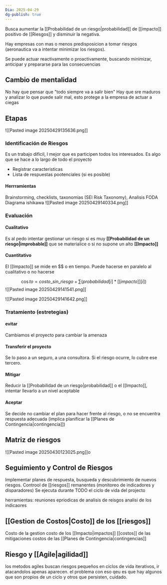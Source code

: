 ```yaml
---
Dia: 2025-04-29
dg-publish: true
---
```

Busca aumentar la [[Probabilidad de un riesgo|probabilidad]] de [[impacto]] positivo de [[Riesgos]] y disminuir la negativa.

Hay empresas con mas o menos predisposicion a tomar riesgos (aeronautica va a intentar minimizar los riesgos).


Se puede actuar reactivamente o proactivamente, buscando minimizar, anticipar y prepararse para las consecuencias


## Cambio de mentalidad 
No hay que pensar que "todo siempre va a salir bien"
Hay que sre maduros y analizar lo que puede salir mal, esto protege a la empresa de actuar a ciegas

## Etapas 
![[Pasted image 20250429135636.png]]

### Identificación de Riesgos 
Es un trabajo dificil, l mejor que es participen todos los interesados. Es algo que se hace a lo largo de todo el proyecto
- Registrar caracteristicas 
- Lista de respuestas pootenciales (si es posible)
#### Herrramientas 
Brainstorming, checklists, taxonomias (SEI Risk Taxonomy), Analisis FODA
Diagrama ishikawa
![[Pasted image 20250429140334.png]]
### Evaluación 

#### Cualitativo
Es al pedo intentar gestionar un riesgo si es muy **[[Probabilidad de un riesgo|improbable]]** que se materialice o si no supone un alto **[[Impacto]]**


#### Cuantitativo
El [[Impacto]] se mide en  $\$\$$ o en tiempo. Puede hacerse en paralelo al cualitativo o no hacerse 

$$\cos to = costo\_sin\_riesgo + \sum(probabilidad[i]*[[impacto]][i])$$
![[Pasted image 20250429141541.png]]

![[Pasted image 20250429141642.png]]


### Tratamiento (estretegias)

#### evitar 
Cambiamos el proyecto para cambiar la amenaza

#### Transferir el proyecto
Se lo paso a un seguro, a una consultora. Si el riesgo ocurre, lo cubre ese tercero.

#### Mitigar 
Reducir la [[Probabilidad de un riesgo|probabilidad]] o el [[Impacto]], intentar llevarlo a un nivel aceptable 

#### Aceptar
Se decide no cambiar el plan para hacer frente al riesgo, o no se encuentra respuesta adecuada (implica planificar la [[Planes de Contingencia|contingencia]])


## Matriz de riesgos 
![[Pasted image 20250430123025.png]]o



## Seguimiento y Control de Riesgos 
Implementar planes de respuesta, busqueda y descubrimiento de nuevos riesgos. 
Controol de [[riesgos]] remanentes (monitoreo de indicadores y disparadores)
Se ejecuta durante TODO el ciclo de vida del projecto 

herramientas: reuniones epriodicas de analisis de reisgos 
analisi de los indicaores


## [[Gestion de Costos|Costo]] de los [[riesgos]] 
Costo de la gestion 
costo de los [[Impacto|impactos]] 
[[costos]] de las mitigaciones 
costos de las [[Planes de Contingencia|contingencias]]


## Riesgo y [[Agile|agilidad]]
los metodos agiles buscan riesgos pequeños en ciclos de vida iterativos, ir atacandolos apenas aparecen. el problema con eso qeu es que hay algunos que son propios de un ciclo y otros que persisten, cuidado.